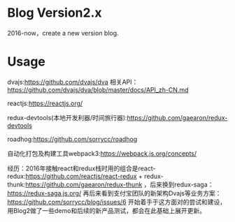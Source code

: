 # Blog Version2.x
2016-now，create a new version blog.

# Usage
dvajs:https://github.com/dvajs/dva 
相关API：https://github.com/dvajs/dva/blob/master/docs/API_zh-CN.md

reactjs:https://reactjs.org/

redux-devtools(本地开发利器/时间旅行器):https://github.com/gaearon/redux-devtools

roadhog:https://github.com/sorrycc/roadhog

自动化打包及构建工具webpack3:https://webpack.js.org/concepts/

经历：2016年接触react和redux栈时用的组合是react-redux:https://github.com/reactjs/react-redux + redux-thunk:https://github.com/gaearon/redux-thunk ，后来换到redux-saga：https://redux-saga.js.org/ 再后来看到支付宝团队的新架构Dvajs等业务方案：https://github.com/sorrycc/blog/issues/6 开始着手于这方面对的尝试和建设，用Blog2做了一些demo和后续的新产品测试，都会在此基础上展开更新。
